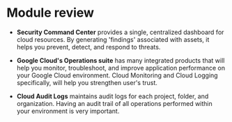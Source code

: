 # Module review
- **Security Command Center** provides a single, centralized dashboard for cloud resources. By generating 'findings' associated with assets, it helps you prevent, detect, and respond to threats.

- **Google Cloud's Operations suite** has many integrated products that will help you monitor, troubleshoot, and improve application performance on your Google Cloud environment. Cloud Monitoring and Cloud Logging specifically, will help you strengthen user's trust.

- **Cloud Audit Logs** maintains audit logs for each project, folder, and organization. Having an audit trail of all operations performed within your environment is very important.

